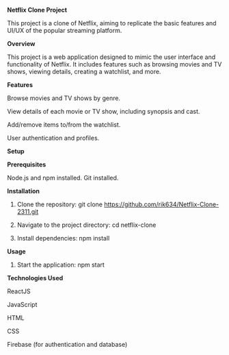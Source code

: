 **Netflix Clone Project**

This project is a clone of Netflix, aiming to replicate the basic features and UI/UX of the popular streaming platform.

**Overview**

This project is a web application designed to mimic the user interface and functionality of Netflix. It includes features such as browsing movies and TV shows, viewing details, creating a watchlist, and more.

**Features**

Browse movies and TV shows by genre.

View details of each movie or TV show, including synopsis and cast.

Add/remove items to/from the watchlist.

User authentication and profiles.

**Setup**

**Prerequisites**

Node.js and npm installed.
Git installed.

**Installation**

1. Clone the repository:
git clone https://github.com/rik634/Netflix-Clone-2311.git

2. Navigate to the project directory:
cd netflix-clone

3. Install dependencies:
npm install

**Usage**
1. Start the application:
npm start

**Technologies Used**

ReactJS

JavaScript

HTML

CSS

Firebase (for authentication and database)
